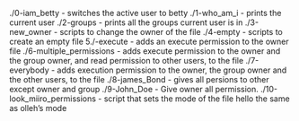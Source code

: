 ./0-iam_betty - switches the active user to betty
./1-who_am_i - prints the current user
./2-groups - prints all the groups current user is in
./3-new_owner - scripts to change the owner of the file
./4-empty - scripts to create an empty file
5./-execute - adds an execute permission to the owner file
./6-multiple_permissions - adds execute permission to the owner and the group owner, and read permission to other users, to the file
./7-everybody - adds execution permission to the owner, the group owner and the other users, to the file
./8-james_Bond - gives all persions to other except owner and group
./9-John_Doe - Give owner all permission.
./10-look_miiro_permissions -  script that sets the mode of the file hello the same as olleh’s mode
